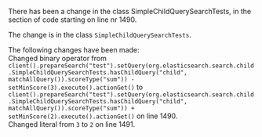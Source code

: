 There has been a change in the class SimpleChildQuerySearchTests, in the section of code starting on line nr 1490.
  
The change is in the class ```SimpleChildQuerySearchTests```.
  
The following changes have been made:  
Changed binary operator from ```client().prepareSearch("test").setQuery(org.elasticsearch.search.child.SimpleChildQuerySearchTests.hasChildQuery("child", matchAllQuery()).scoreType("sum")) - setMinScore(3).execute().actionGet()``` to ```client().prepareSearch("test").setQuery(org.elasticsearch.search.child.SimpleChildQuerySearchTests.hasChildQuery("child", matchAllQuery()).scoreType("sum")) + setMinScore(2).execute().actionGet()``` on line 1490.  
Changed literal from ```3``` to ```2``` on line 1491.  
